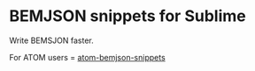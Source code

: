 # BEMJSON snippets for Sublime

Write BEMSJON faster.

For ATOM users = [atom-bemjson-snippets](https://github.com/verybigman/atom-bemjson-snippets)